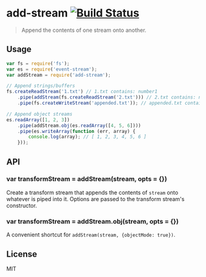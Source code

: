 # add-stream [![Build Status](https://travis-ci.org/wilsonjackson/add-stream.svg?branch=master)](https://travis-ci.org/wilsonjackson/add-stream)

> Append the contents of one stream onto another.

## Usage

```js
var fs = require('fs');
var es = require('event-stream');
var addStream = require('add-stream');

// Append strings/buffers
fs.createReadStream('1.txt') // 1.txt contains: number1
	.pipe(addStream(fs.createReadStream('2.txt'))) // 2.txt contains: number2
	.pipe(fs.createWriteStream('appended.txt')); // appended.txt contains: number1number2

// Append object streams
es.readArray([1, 2, 3])
	.pipe(addStream.obj(es.readArray([4, 5, 6])))
	.pipe(es.writeArray(function (err, array) {
		console.log(array); // [ 1, 2, 3, 4, 5, 6 ]
	}));
```

## API

### var transformStream = addStream(stream, opts = {})

Create a transform stream that appends the contents of `stream` onto whatever
is piped into it. Options are passed to the transform stream's constructor.

### var transformStream = addStream.obj(stream, opts = {})

A convenient shortcut for `addStream(stream, {objectMode: true})`.

## License

MIT
